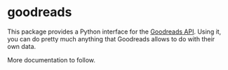 # goodreads

This package provides a Python interface for the
[Goodreads API](http://goodreads.com/api). Using it, you can do pretty much
anything that Goodreads allows to do with their own data.

More documentation to follow.



